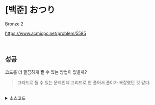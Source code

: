 # [백준] おつり

Bronze 2

https://www.acmicpc.net/problem/5585

<br>

## 성공

코드를 더 깔끔하게 짤 수 있는 방법이 없을까?

> 그리드로 풀 수 있는 문제인데 그리드로 안 풀어서 풀이가 복잡했던 것 같다.

<br>

<details><summary>소스코드</summary>

```java
import java.util.Scanner;

public class test {
    public static void main(String[] args) {
        Scanner sc = new Scanner(System.in);

        int payMoney = sc.nextInt();
        int remainMoney = 1000 - payMoney;

        int ret = 987654321;
        for (int a = 0; a <= remainMoney / 500; a++) {
            int remainMoney2 = remainMoney - a * 500;
            for (int b = 0; b <= remainMoney2 / 100; b++) {
                int remainMoney3 = remainMoney2 - b * 100;
                for (int c = 0; c <= remainMoney3 / 50; c++) {
                    int remainMoney4 = remainMoney3 - c * 50;
                    for (int d = 0; d <= remainMoney4 / 10; d++) {
                        int remainMoney5 = remainMoney4 - d * 10;
                        for (int e = 0; e <= remainMoney5 / 5; e++) {
                            int remainMoney6 = remainMoney5 - e * 5;
                            int sum = a + b + c + d + e + remainMoney6;
                            if(sum < ret) ret = sum;
                        }
                    }
                }
            }
        }

        System.out.println(ret);
        sc.close();
    }
}
```

</details>